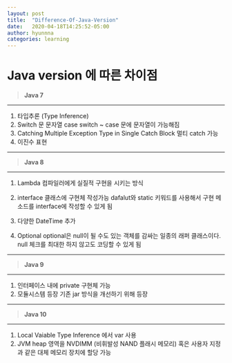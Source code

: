 ```yaml
---
layout: post
title:  "Difference-Of-Java-Version"
date:   2020-04-18T14:25:52-05:00
author: hyunnna
categories: learning
---
```


**Java version 에 따른 차이점**
============

>**Java 7**
--------
1) 타입추론 (Type Inference)
2) Switch 문 문자열 case
  switch ~ case 문에 문자열이 가능해짐
3) Catching Multiple Exception Type in Single Catch Block
  멀티 catch 가능
4) 이진수 표현

***

>**Java 8**
--------
1) Lambda
  컴파일러에게 실질적 구현을 시키는 방식

2) interface 클래스에 구현체 작성가능
  dafalut와 static 키워드를 사용해서 구현 메소드를 interface에 작성할 수 있게 됨

3) 다양한 DateTime 추가

4) Optional
  optional은 null이 될 수도 있는 객체를 감싸는 일종의 래퍼 클래스이다.
    null 체크를 최대한 하지 않고도 코딩할 수 있게 됨

***

>**Java 9**
--------
1) 인터페이스 내에 private 구현체 가능
2) 모듈시스템 등장
  기존 jar 방식을 개선하기 위해 등장

***

>**Java 10**
---------
1) Local Vaiable Type Inference 에서 var 사용
2) JVM heap 영역을 NVDIMM (비휘발성 NAND 플래시 메모리) 혹은 사용자 지정과 같은 대체 메모리 장치에 할당 가능
